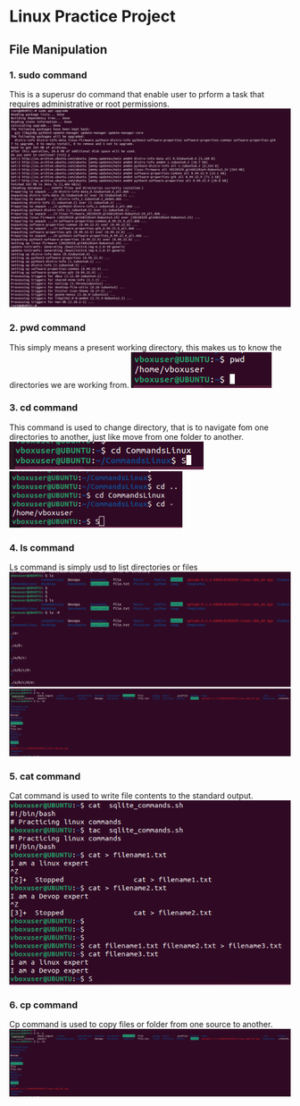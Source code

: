 # Linux Practice Project
## File Manipulation 
### 1. sudo command
This is a superusr do command that enable user to prform a task that requires administrative or root permissions.
![Sudo Apt Upgrade](Linux_Images/Sudo.PNG)
### 2. pwd command
This simply means a present working directory, this makes us to know the directories we are working from.
![Print working directory](Linux_Images/PWD.PNG)
### 3. cd command
This command is used to change directory, that is to navigate fom one directories to another, just like move from one folder to another.
![change directory](Linux_Images/CD.PNG)
![change directory](Linux_Images/CDCD.PNG)
### 4. ls command
Ls command is simply usd to list directories or files
![List directory](Linux_Images/LS.PNG)
![List directory](Linux_Images/LS2.PNG)
### 5. cat command
Cat command is used to write file contents to the standard output.
![List directory](Linux_Images/CAT.PNG)
### 6. cp command
Cp command is used to copy files or folder from one source to another.
![List directory](Linux_Images/LS2.PNG)

